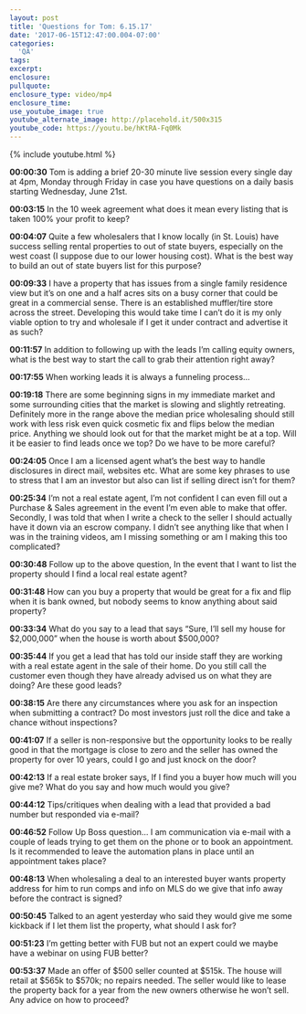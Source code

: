 ```yaml
---
layout: post
title: 'Questions for Tom: 6.15.17'
date: '2017-06-15T12:47:00.004-07:00'
categories:
  'QA'
tags:
excerpt:
enclosure:
pullquote:
enclosure_type: video/mp4
enclosure_time:
use_youtube_image: true
youtube_alternate_image: http://placehold.it/500x315
youtube_code: https://youtu.be/hKtRA-Fq0Mk
---
```

{% include youtube.html %}

**00:00:30** Tom is adding a brief 20-30 minute live session every single day at 4pm, Monday through Friday in case you have questions on a daily basis starting Wednesday, June 21st.

**00:03:15** In the 10 week agreement what does it mean every listing that is taken 100% your profit to keep?

**00:04:07** Quite a few wholesalers that I know locally (in St. Louis) have success selling rental properties to out of state buyers, especially on the west coast (I suppose due to our lower housing cost). What is the best way to build an out of state buyers list for this purpose?

**00:09:33** I have a property that has issues from a single family residence view but it’s on one and a half acres sits on a busy corner that could be great in a commercial sense. There is an established muffler/tire store across the street. Developing this would take time I can’t do it is my only viable option to try and wholesale if I get it under contract and advertise it as such?

**00:11:57** In addition to following up with the leads I’m calling equity owners, what is the best way to start the call to grab their attention right away?

**00:17:55** When working leads it is always a funneling process…

**00:19:18** There are some beginning signs in my immediate market and some surrounding cities that the market is slowing and slightly retreating. Definitely more in the range above the median price wholesaling should still work with less risk even quick cosmetic fix and flips below the median price. Anything we should look out for that the market might be at a top. Will it be easier to find leads once we top? Do we have to be more careful?

**00:24:05** Once I am a licensed agent what’s the best way to handle disclosures in direct mail, websites etc. What are some key phrases to use to stress that I am an investor but also can list if selling direct isn’t for them?

**00:25:34** I’m not a real estate agent, I’m not confident I can even fill out a Purchase & Sales agreement in the event I’m even able to make that offer. Secondly, I was told that when I write a check to the seller I should actually have it down via an escrow company. I didn’t see anything like that when I was in the training videos, am I missing something or am I making this too complicated?

**00:30:48** Follow up to the above question, In the event that I want to list the property should I find a local real estate agent?

**00:31:48** How can you buy a property that would be great for a fix and flip when it is bank owned, but nobody seems to know anything about said property?

**00:33:34** What do you say to a lead that says “Sure, I’ll sell my house for $2,000,000” when the house is worth about $500,000?
 
**00:35:44** If you get a lead that has told our inside staff they are working with a real estate agent in the sale of their home. Do you still call the customer even though they have already advised us on what they are doing? Are these good leads?

**00:38:15** Are there any circumstances where you ask for an inspection when submitting a contract? Do most investors just roll the dice and take a chance without inspections?

**00:41:07** If a seller is non-responsive but the opportunity looks to be really good in that the mortgage is close to zero and the seller has owned the property for over 10 years, could I go and just knock on the door?

**00:42:13** If a real estate broker says, If I find you a buyer how much will you give me? What do you say and how much would you give?

**00:44:12** Tips/critiques when dealing with a lead that provided a bad number but responded via e-mail?

**00:46:52** Follow Up Boss question… I am communication via e-mail with a couple of leads trying to get them on the phone or to book an appointment. Is it recommended to leave the automation plans in place until an appointment takes place?

**00:48:13** When wholesaling a deal to an interested buyer wants property address for him to run comps and info on MLS do we give that info away before the contract is signed?

**00:50:45** Talked to an agent yesterday who said they would give me some kickback if I let them list the property, what should I ask for?

**00:51:23** I’m getting better with FUB but not an expert could we maybe have a webinar on using FUB better?

**00:53:37** Made an offer of $500 seller counted at $515k. The house will retail at $565k to $570k; no repairs needed. The seller would like to lease the property back for a year from the new owners otherwise he won’t sell. Any advice on how to proceed?

